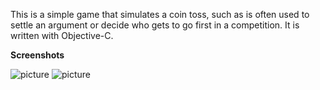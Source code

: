 This is a simple game that simulates a coin toss, such as is often used to settle
an argument or decide who gets to go first in a competition. It is written with 
Objective-C.

__Screenshots__

![picture](http://choonsiong.com/public/pic/cointoss1.png)
![picture](http://choonsiong.com/public/pic/cointoss2.png)
